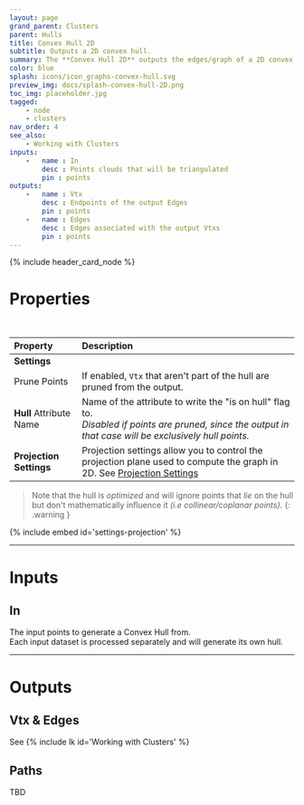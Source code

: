 ```yaml
---
layout: page
grand_parent: Clusters
parent: Hulls
title: Convex Hull 2D
subtitle: Outputs a 2D convex hull.
summary: The **Convex Hull 2D** outputs the edges/graph of a 2D convex hull. Prune points to exclude non-hull vertices. Specify attributes and projection settings for customization.
color: blue
splash: icons/icon_graphs-convex-hull.svg
preview_img: docs/splash-convex-hull-2D.png
toc_img: placeholder.jpg
tagged: 
    - node
    - clusters
nav_order: 4
see_also:
    - Working with Clusters
inputs:
    -   name : In
        desc : Points clouds that will be triangulated
        pin : points
outputs:
    -   name : Vtx
        desc : Endpoints of the output Edges
        pin : points
    -   name : Edges
        desc : Edges associated with the output Vtxs
        pin : points
---
```


{% include header_card_node %}

# Properties
<br>

| Property       | Description          |
|:-------------|:------------------|
|**Settings**||
| Prune Points           | If enabled, `Vtx` that aren't part of the hull are pruned from the output.   |
| **Hull** Attribute Name           | Name of the attribute to write the "is on hull" flag to.<br>*Disabled if points are pruned, since the output in that case will be exclusively hull points.* |
|**Projection Settings**| Projection settings allow you to control the projection plane used to compute the graph in 2D. See [Projection Settings](#settings-projection)|

> Note that the hull is *optimized* and will ignore points that *lie* on the hull but don't mathematically influence it *(i.e collinear/coplanar points)*.
{: .warning }

{% include embed id='settings-projection' %}

---
# Inputs
## In
The input points to generate a Convex Hull from.  
Each input dataset is processed separately and will generate its own hull.

---
# Outputs
## Vtx & Edges
See {% include lk id='Working with Clusters' %}

## Paths
TBD

